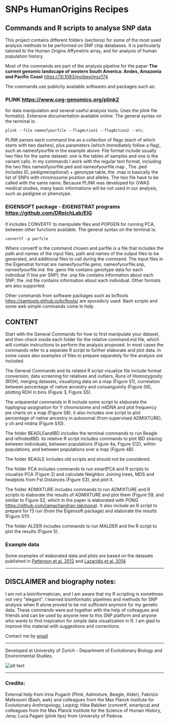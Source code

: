 # SNPs HumanOrigins Recipes
## Commands and R scripts to analyse SNP data

This project contains different folders (sections) for some of the most used analysis methods to be performed on SNP chip databases. It is particularly tailored to the Human Origins Affymetrix array, and for analysis of human population history.

Most of the commands are part of the analysis pipeline for the paper **The current genomic landscape of western South America: Andes, Amazonia and Pacific Coast** https://10.1093/molbev/msz174

The commands use publicity available softwares and packages such as:
 
### PLINK https://www.cog-genomics.org/plink2 

for data manipulation and several useful analysis tools. Uses the plink file format(s). Extensive documentation available online. The general syntax on the terminal is:
```
plink --file nameofyourfile --flagAction1 --flagAction2 --etc.
```
PLINK  parses each command line as a collection of flags (each of which starts with two dashes), plus parameters (which immediately follow a flag), such as nameofyourfile in the example above.
File format include usually two files for the same dataset: one is the tables of samples and one is the variant calls. In my commands I work with the regular text format, including the two files nameofyourfile.ped and nameofyourfile.map , The .ped includes ID, pedigree(optional) + genotype table, the .map is basically the list of SNPs with chromosome position and alleles. The two file have to be called with the same name. 
Because PLINK was developed for GWAS medical studies, many basic informations will be not used in our analysis, such as pedigree or phenotype. 


### EIGENSOFT package - EIGENSTRAT programs https://github.com/DReichLab/EIG

It includes CONVERTF to manipulate files and POPGEN for running PCA, between other functions available. The general syntax on the terminal is:
```
convertf -p parfile
```
Where convertf is the command chosen and parfile is a file that includes the path and names of the input files, path and names of the output files to be generated, and additional files to call during the command.
The input files in the Eigenstrat format are nameofyourfile.geno, nameofyourfile.snp, nameofyourfile.ind. the .geno file contains genotype data for each individual (1 line per SNP); the .snp file contains information about each SNP; the .ind file contains information about each individual. Other formats are also supported. 

Other commands from software packages such as bcftools https://samtools.github.io/bcftools/ are sporadicly used. Bash scripts and some awk simple commands come in help.


## CONTENT
Start with the General Commands for how to first manipulate your dataset, and then check inside each folder for the relative command.md file, which will contain instructions to perform the analysis proposed. In most cases the commands refer to a separate R script to further elaborate and plot data. In some cases also examples of files to prepare separately for the analysis are included.

The General Commands and its related R script visualize file include format conversion, data screening for relatives and outliers, Runs of Homozygosity (ROH), merging datasets, visualizing data on a map (Figure S1), correlation between percentage of native ancestry and consanguinity (Figure S6), plotting ROH in bins (Figure 3, Figure S5).

The uniparental commands in R include some script to elaborate the haplogrup assignation for Y chromosome and mtDNA and plot frequency pie charts on a map (Figure S8). it also includes one script to plot percentage of native ancestry in autosomal (from supervised ADMIXTURE), y ch and mtdna (Figure S10).

The folder BEAGLEandIBD includes the terminal commands to run Beagle and refindedIBD. its relative R script includes commands to plot IBD sharing between individuals, between populations (Figure 4a, Figure S12), within populations, and between populations over a map (Figure 4B).

The folder BEAGLE includes old scripts and should not be considered.

The folder PCA includes commands to run smartPCA and R scripts to visualize PCA (Figure 2) and calculate Neighbor Joining trees, MDS and heatplots from Fst Distances (Figure S3), and plot it.  

The folder ADMIXTURE includes commands to run ADMIXTURE and R scripts to elaborate the results of ADMIXTURE and plot them (Figure S9, and similar to Figure S2, which in the paper is elaborated with PONG https://github.com/ramachandran-lab/pong). It also include an R script to prepare for f3 run (from the Eigensoft package) and elaborate the results (Figure S11).

The folder ALDER includes commands to run MALDER and the R script to plot the results (Figure 5).





### Example data 
Some examples of elaborated data and plots are based on the datasets published in [Patterson et al. 2012](https://reich.hms.harvard.edu/sites/reich.hms.harvard.edu/files/inline-files/2012_Patterson_AncientAdmixture_Genetics.pdf) 
and [Lazaridis et al. 2014](https://reich.hms.harvard.edu/sites/reich.hms.harvard.edu/files/inline-files/2014_Nature_Lazaridis_EuropeThreeAncestries.pdf)


_____________________________________________
## DISCLAIMER and biography notes:
I am not a bioinformatician, and I am aware that my R scripting is sometimes not very "elegant". I learned bioinformatic pipelines and methods for SNP analysis when R alone proved to be not sufficient anymore for my genetic data. These commands were put together with the help of colleagues and friends and can be used by anyone new to this SNP platform and anyone who wants to find inspiration for simple data visualization in R. I am glad to improve this material with suggestions and corrections.

Contact me by [email](mailto:barbieri.chiara@gmail.com)



_________________________________________
Developed at University of Zurich - Department of Evolutionary Biology and Environmental Studies. 


![alt text](https://upload.wikimedia.org/wikipedia/de/thumb/8/89/Universit%C3%A4t_Z%C3%BCrich_logo.svg/200px-Universit%C3%A4t_Z%C3%BCrich_logo.svg.png)

_____________________________________



### Credits:
External help from Irina Pugach (Plink, Admixture, Beagle, Alder), Fabrizio Mafessoni (Bash, awk) and colleagues from the Max Planck Institute for Evolutionary Anthropology, Leipzig; Hiba Babiker (convertf, smartpca) and colleagues from the Max Planck Institute for the Science of Human History, Jena; Luca Pagani (plink tips) from University of Padova. 

